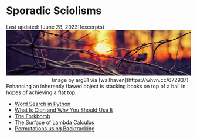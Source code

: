 Sporadic Sciolisms
==================

<div class="center">Last updated: [June 28, 2023](excerpts)</div>

<img src="/pictures/wood-sun.png" class="banner" alt="wood-sun" />
<div style="text-align: right"> _Image by arg81 via [wallhaven](https://whvn.cc/672937)_  </div>

<div class="text-left">Enhancing an inherently flawed object is stacking books
on top of a ball in hopes of achieving a flat top.</div>

- [Word Search in Python](wordsearch)
- [What Is Clon and Why You Should Use It](clon)
- [The Forkbomb](forkbomb)
- [The Surface of Lambda Calculus](lambda)
- [Permutations using Backtracking](permutations)
